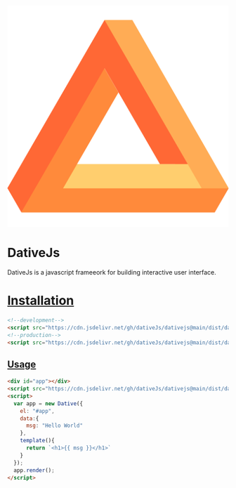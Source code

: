 ![Dative](/public/logo.svg)
# DativeJs
DativeJs is a javascript frameeork for building interactive user interface.
# [Installation](#)
```html
<!--development-->
<script src="https://cdn.jsdelivr.net/gh/dativeJs/dativejs@main/dist/dative.js"></script>
<!--production-->
<script src="https://cdn.jsdelivr.net/gh/dativeJs/dativejs@main/dist/dative.min.js"></script>

```
## [Usage](#)
```html
<div id="app"></div>
<script src="https://cdn.jsdelivr.net/gh/dativeJs/dativejs@main/dist/dative.min.js"></script>
<script>
  var app = new Dative({
    el: "#app",
    data:{
      msg: "Hello World"
    },
    template(){
      return `<h1>{{ msg }}</h1>`
    }
  });
  app.render();
</script>
```